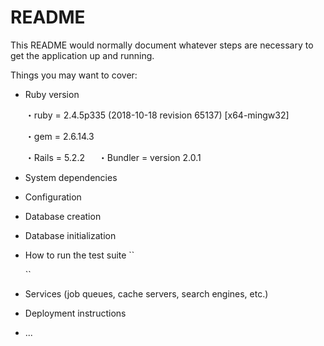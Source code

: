 # README

This README would normally document whatever steps are necessary to get the
application up and running.

Things you may want to cover:

* Ruby version

  ・ruby = 2.4.5p335 (2018-10-18 revision 65137) [x64-mingw32]
  
  ・gem = 2.6.14.3
  
  ・Rails = 5.2.2
　
 ・Bundler = version 2.0.1
 
* System dependencies

* Configuration

* Database creation

* Database initialization

* How to run the test suite
  ``
  
  ``
* Services (job queues, cache servers, search engines, etc.)

* Deployment instructions

* ...
